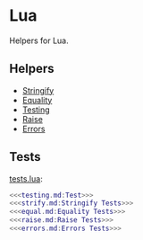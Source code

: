 # Lua

Helpers for Lua.

## Helpers

- [Stringify](strify.md)
- [Equality](equal.md)
- [Testing](testing.md)
- [Raise](raise.md)
- [Errors](errors.md)

## Tests

[tests.lua](tests.lua):
```lua
<<<testing.md:Test>>>
<<<strify.md:Stringify Tests>>>
<<<equal.md:Equality Tests>>>
<<<raise.md:Raise Tests>>>
<<<errors.md:Errors Tests>>>
```
